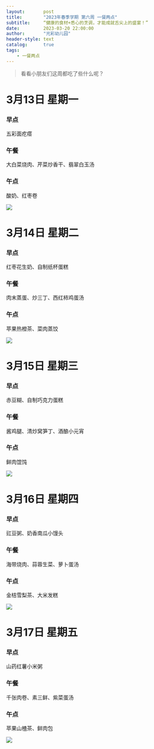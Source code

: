 ```yaml
---
layout:       post
title:        "2023年春季学期 第六周 一餐两点"
subtitle:     “健康的食材+悉心的烹调，才能成就舌尖上的盛宴！”
date:         2023-03-20 22:00:00
author:       "光彩幼儿园"
header-style: text
catalog:      true
tags:
    - 一餐两点
---
```


>   看看小朋友们这周都吃了些什么呢？

# 3月13日 星期一

### 早点

五彩面疙瘩

### 午餐

大白菜烧肉、芹菜炒香干、翡翠白玉汤

### 午点

酸奶、红枣卷

![](/img/in-post/meals/2dbfc427dbe9ee6b1f2887f53c749e29.jpeg)

# 3月14日 星期二

### 早点

红枣花生奶、自制纸杯蛋糕

### 午餐

肉末蒸蛋、炒三丁、西红柿鸡蛋汤

### 午点

苹果热橙茶、菜肉蒸饺

![](/img/in-post/meals/fb9ddca9b589824cd8203fef3166d29f.jpeg)

# 3月15日 星期三

### 早点

赤豆糊、自制巧克力蛋糕

### 午餐

酱鸡腿、清炒窝笋丁、酒酿小元宵

### 午点

鲜肉馄饨

![](/img/in-post/meals/f205a6bc3dcc1e31d02007aaec6da67b.jpeg)

# 3月16日 星期四

### 早点

豇豆粥、奶香南瓜小馒头

### 午餐

海带烧肉、蒜蓉生菜、萝卜蛋汤

### 午点

金桔雪梨茶、大米发糕

![](/img/in-post/meals/c19a3e056fdfcac24ef75d9f62c62ca7.jpeg)

# 3月17日 星期五

### 早点

山药红薯小米粥

### 午餐

千张肉卷、素三鲜、紫菜蛋汤

### 午点

苹果山楂茶、鲜肉包

![](/img/in-post/meals/7f19f5c37e3a8bc9b567f9ac504b19c8.jpeg)
